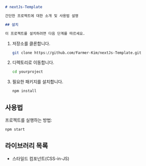 ```markdown
# nextJs-Template

간단한 프로젝트에 대한 소개 및 사용법 설명

## 설치

이 프로젝트를 설치하려면 다음 단계를 따르세요.
```
1. 저장소를 클론합니다.
   ```bash
   git clone https://github.com/Farmer-Kim/nextJs-Template.git
   ```

2. 디렉토리로 이동합니다.
   ```bash
   cd yourproject
   ```

3. 필요한 패키지를 설치합니다.
   ```bash
   npm install
   ```

## 사용법

프로젝트를 실행하는 방법:

```bash
npm start
```

## 라이브러리 목록
+ 스타일드 컴포넌트(CSS-in-JS)
